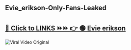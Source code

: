 
 ## Evie_erikson-Only-Fans-Leaked

# <h2><a href="https://clipsfans.com/Evie_erikson&ref=git">🔗 Click to LINKS ⏩⏩ 👉 🟢 Evie erikson </a></h2>

<a href="https://clipsfans.com/Evie_erikson&ref=git" rel="nofollow" data-target="animated-image.originalLink"><img src="https://i.ibb.co.com/xMMVF88/686577567.gif" alt="Viral Video Original" style="max-width: 100%; display: inline-block;" data-target="animated-image.originalImage"></a>
